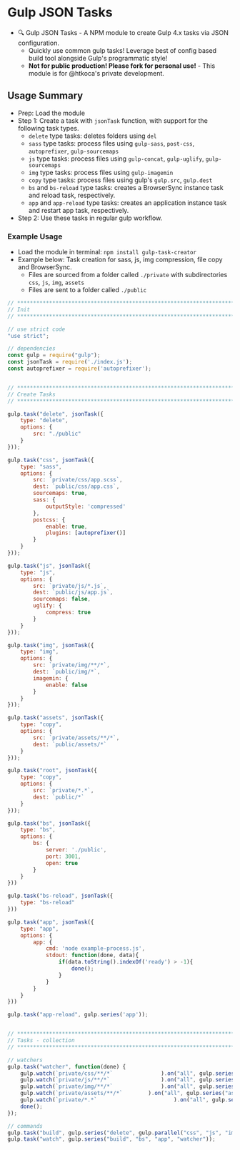 # Gulp JSON Tasks
- 🔍 Gulp JSON Tasks - A NPM module to create Gulp 4.x tasks via JSON configuration.
  - Quickly use common gulp tasks! Leverage best of config based build tool alongside Gulp's programmatic style!
  - **Not for public production! Please fork for personal use!** - This module is for @htkoca's private development.

## Usage Summary
- Prep: Load the module
- Step 1: Create a task with `jsonTask` function, with support for the following task types.
	- `delete` type tasks: deletes folders using `del`
	- `sass` type tasks: process files using `gulp-sass`, `post-css`, `autoprefixer`, `gulp-sourcemaps`
	- `js` type tasks: process files using `gulp-concat`, `gulp-uglify`, `gulp-sourcemaps`
	- `img` type tasks: process files using `gulp-imagemin`
	- `copy` type tasks: process files using gulp's `gulp.src`, `gulp.dest`
	- `bs` and `bs-reload` type tasks: creates a BrowserSync instance task and reload task, respectively.
	- `app` and `app-reload` type tasks: creates an application instance task and restart app task, respectively.
- Step 2: Use these tasks in regular gulp workflow.

### Example Usage
- Load the module in terminal: `npm install gulp-task-creator`
- Example below: Task creation for sass, js, img compression, file copy and BrowserSync.
	- Files are sourced from a folder called `./private` with subdirectories `css`, `js`, `img`, `assets`
	- Files are sent to a folder called `./public`

```js
// ****************************************************************************************************
// Init
// ****************************************************************************************************

// use strict code
"use strict";

// dependencies
const gulp = require("gulp");
const jsonTask = require('./index.js');
const autoprefixer = require('autoprefixer');


// ****************************************************************************************************
// Create Tasks
// ****************************************************************************************************

gulp.task("delete", jsonTask({
	type: "delete",
	options: {
		src: "./public"
	}
}));

gulp.task("css", jsonTask({
	type: "sass",
	options: {
		src: `private/css/app.scss`,
		dest: `public/css/app.css`,
		sourcemaps: true,
		sass: { 
			outputStyle: 'compressed' 
		},
		postcss: { 
			enable: true, 
			plugins: [autoprefixer()] 
		}
	}
}));

gulp.task("js", jsonTask({
	type: "js",
	options: {
		src: `private/js/*.js`,
		dest: `public/js/app.js`,
		sourcemaps: false,
		uglify: { 
			compress: true 
		}
	}
}));

gulp.task("img", jsonTask({
	type: "img",
	options: {
		src: `private/img/**/*`,
		dest: `public/img/*`,
		imagemin: { 
			enable: false 
		}
	}
}));

gulp.task("assets", jsonTask({
	type: "copy",
	options: {
		src: `private/assets/**/*`,
		dest: `public/assets/*`
	}
}));

gulp.task("root", jsonTask({
	type: "copy",
	options: {
		src: `private/*.*`,
		dest: `public/*`
	}
}));

gulp.task("bs", jsonTask({
	type: "bs",
	options: {
		bs: {
			server: './public', 
			port: 3001, 
			open: true 
		}
	}
}))

gulp.task("bs-reload", jsonTask({
	type: "bs-reload"
}))

gulp.task("app", jsonTask({
	type: "app",
	options: {
		app: {
			cmd: 'node example-process.js',
			stdout: function(done, data){
				if(data.toString().indexOf('ready') > -1){
					done();
				}
			}
		}
	}
}))

gulp.task("app-reload", gulp.series('app'));


// ****************************************************************************************************
// Tasks - collection
// ****************************************************************************************************

// watchers
gulp.task("watcher", function(done) {
	gulp.watch(`private/css/**/*`				).on("all", gulp.series("css"));
	gulp.watch(`private/js/**/*`				).on("all", gulp.series("js", "bs-reload"));
	gulp.watch(`private/img/**/*`				).on("all", gulp.series("img", "bs-reload"));
	gulp.watch(`private/assets/**/*`		).on("all", gulp.series("assets", "bs-reload"));
	gulp.watch(`private/*.*`						).on("all", gulp.series("root", "app-reload", "bs-reload"));
	done();
});

// commands
gulp.task("build", gulp.series("delete", gulp.parallel("css", "js", "img", "assets", "root")));
gulp.task("watch", gulp.series("build", "bs", "app", "watcher"));
```